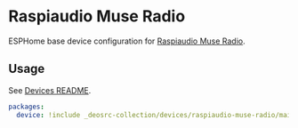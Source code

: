 # Raspiaudio Muse Radio

ESPHome base device configuration for [Raspiaudio Muse Radio](https://raspiaudio.com/product/muse-radio/).

## Usage

See [Devices README](../README.md).

```yaml
packages:
  device: !include _deosrc-collection/devices/raspiaudio-muse-radio/main.yaml
```
